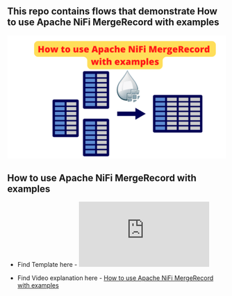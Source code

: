 
## This repo contains flows that demonstrate How to use Apache NiFi MergeRecord with examples

![NiFi-Merge-Record](https://github.com/InsightByte/ApacheNifi/blob/main/NiFi-Merge-Record/assets/mergerecord.png)



## How to use Apache NiFi MergeRecord with examples

- Find Template here - ![NiFi MergeRecord Template](https://github.com/InsightByte/ApacheNifi/blob/main/NiFi-Merge-Record/template/MergeRecord.xml)

- Find Video explanation here - [How to use Apache NiFi MergeRecord with examples](https://youtu.be/PUk9u5TjJnU)
